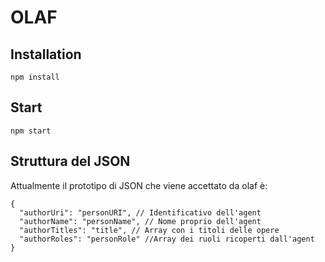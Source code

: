 # OLAF

## Installation
`npm install`

## Start
`npm start`


## Struttura del JSON

Attualmente il prototipo di JSON che viene accettato da olaf è:
```
{
  "authorUri": "personURI", // Identificativo dell'agent
  "authorName": "personName", // Nome proprio dell'agent
  "authorTitles": "title", // Array con i titoli delle opere 
  "authorRoles": "personRole" //Array dei ruoli ricoperti dall'agent
}
```
